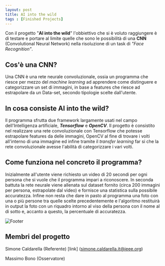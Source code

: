```yaml
---
layout: post
title: AI into the wild
tags : [Finished Projects]
---
```


Con il progetto "**AI into the wild**" l'obbiettivo che si è voluto raggiungere è di testare e portare al limite quelle che sono le possibilità di una **CNN** (Convolutional Neural Network) nella risoluzione di un task di *"Face Recognition"*.

## Cos'è una CNN?

Una CNN è una rete neurale convoluzionale, ossia un programma che riesce per mezzo del *machine learning* ad apprendere come distinguere e categorizzare un set di immagini, in base a features che riesce ad estrapolare da un Data-set, secondo tipologie scelte dall'utente. 

## In cosa consiste **AI into the wild**?

Il programma sfrutta due framework largamente usati nel campo dell'Intelligenza artificiale, ***Tensorflow*** e ***OpenCV***.
Il progetto è consistito nel realizzare una rete convoluzionale con Tensorflow che potesse estrapolare features da delle immagini, OpenCV al fine di trovare i volti all'interno di una immagine ed infine tramite il *transfer learning* far si che la rete convoluzionale avesse l'abilità di categorizzare i vari volti.

## Come funziona nel concreto il programma?

Inizialmente all'utente viene richiesto un video di 20 secondi per ogni persona che si vuole che il programma impari a riconoscere. In seconda battuta la rete neurale viene allenata sul dataset fornito (circa 200 immagini per persona, estrapolate dal video) e fornisce una statistica sulla possibile accuratezza. Infine non resta che dare in pasto al programma una foto con una o più persone tra quelle scelte precedentemente e l'algoritmo restituirà in output la foto con un riquadro intorno al viso della persona con il nome al di sotto e, accanto a questo, la percentuale di accuratezza.



![Footer](/images/AI_into_the_wild.png)

## Membri del progetto

Simone Caldarella (Referente) 
[link] (simone.caldarella.it@ieee.org)

Massimo Bono (Osservatore)
